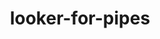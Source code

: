 ---
layout: default
title: looker-for-pipes
name: looker-for-pipes
fullname: ibm-cds-labs/looker-for-pipes
description: LookML files for use with the Simple Data Pipe tutorial
watchers: 1
stars: 1
forks: 7
languages: LookML
tech: Bluemix, Looker, Salesforce, dashDB
level: Beginner
giturl: https://github.com/ibm-cds-labs/looker-for-pipes
---